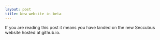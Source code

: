 ```yaml
---
layout: post
title: New website in beta
---
```

If you are reading this post it means you have landed on the new Seccubus website 
hosted at github.io.
